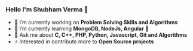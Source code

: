 ### Hello I'm Shubham Verma 👋


- 🔭 I’m currently working on **Problem Solving Skills and Algorithms**
- 🌱 I’m currently learning **MongoDB, NodeJs, Angular** 🤣
- 💬 Ask me about **C, C++, PHP, Python, Javascript, Git and Algorithms**
- ⚡ Interested in contribute more to **Open Source projects**

